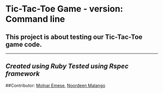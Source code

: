 Tic-Tac-Toe Game  - version: Command line 
==========================================
This project is about testing our Tic-Tac-Toe game code.
---
---
_Created using Ruby_
_Tested using Rspec framework_
---
##Contributor:
	[Molnar Emese](https://github.com/Mesi21),
	[Noordeen Malango](https://github.com/i4seeu)
